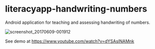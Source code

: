 # literacyapp-handwriting-numbers
Android application for teaching and assessing handwriting of numbers.

![screenshot_20170609-001912](https://user-images.githubusercontent.com/15718174/26953233-7d002fd8-4ca9-11e7-9259-e4832cc405ab.png)

See demo at https://www.youtube.com/watch?v=dYSAslNAMnk
